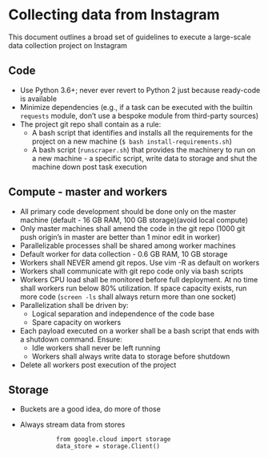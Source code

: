 # Collecting data from Instagram

This document outlines a broad set of guidelines to execute a large-scale data collection project on Instagram

## Code
 - Use Python 3.6+; never ever revert to Python 2 just because ready-code is available
 - Minimize dependencies (e.g., if a task can be executed with the builtin `requests` module, don’t use a bespoke module from third-party sources)
 - The project git repo shall contain as a rule:
     - A bash script that identifies and installs all the requirements for the project on a new machine (`$ bash install-requirements.sh`)
     - A bash script (`runscraper.sh`) that provides the machinery to run on a new machine - a specific script, write data to storage and shut the machine down post task execution 

## Compute - master and workers

- All primary code development should be done only on the master machine (default - 16 GB RAM, 100 GB storage)(avoid local compute)
- Only master machines shall amend the code in the git repo (1000 git push origin’s in master are better than 1 minor edit in worker)
- Parallelizable processes shall be shared among worker machines 
- Default worker for data collection - 0.6 GB RAM, 10 GB storage
- Workers shall NEVER amend git repos. Use vim -R as default on workers
- Workers shall communicate with git repo code only via bash scripts
- Workers CPU load shall be monitored before full deployment. At no time shall workers run below 80% utilization. If space capacity exists, run more code (`screen -ls` shall always return more than one socket)
- Parallelization shall be driven by:
    - Logical separation and independence of the code base
    - Spare capacity on workers
- Each payload executed on a worker shall be a bash script that ends with a shutdown command. Ensure:
    - Idle workers shall never be left running
    - Workers shall always write data to storage before shutdown
- Delete all workers post execution of the project

## Storage
- Buckets are a good idea, do more of those
- Always stream data from stores

                from google.cloud import storage
                data_store = storage.Client()


